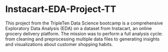 # Instacart-EDA-Project-TT
This project from the TripleTen Data Science bootcamp is a comprehensive Exploratory Data Analysis (EDA) on a dataset from Instacart, an online grocery delivery platform. The mission was to perform a full analysis cycle: from cleaning and preprocessing multiple data files to generating insights and visualizations about customer shopping habits.
